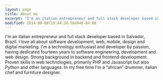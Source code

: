 ```yaml
---
layout: page
title: About me
excerpt: "I'm an italian entrepreneur and full stack developer based in Salvador, Brazil."
modified: 2014-08-08T19:44:38.564948-04:00
---
```


I'm an italian entrepreneur and full stack developer based in Salvador, Brazil. I love all about software development, web, mobile, design and digital marketing. I'm a technology enthusiast and developer by passion, having dedicated fourteen years to software engineering, development and web design. Strong background in backend and frontend development. Proven skills in web technologies, primarily PHP and Javascript but also Python and other languages. In my free time I'm a “african” drummer, italian chef and furniture designer.

